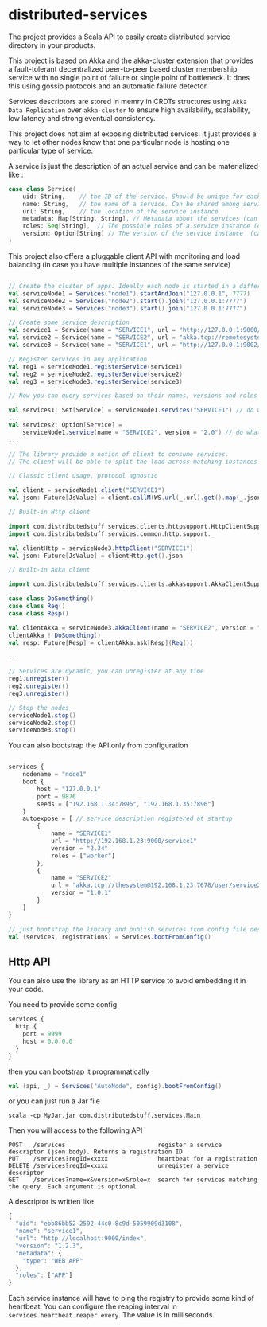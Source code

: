 distributed-services
===========================

The project provides a Scala API to easily create distributed service directory in your products.
 
This project is based on Akka and the akka-cluster extension that provides a fault-tolerant decentralized peer-to-peer based cluster membership service with 
no single point of failure or single point of bottleneck. It does this using gossip protocols and an automatic failure detector. 

Services descriptors are stored in memry in CRDTs structures using `Akka Data Replication` over `akka-cluster` 
to ensure high availability, scalability, low latency and strong eventual consistency. 

This project does not aim at exposing distributed services. It just provides a way to let other nodes know that one particular node
is hosting one particular type of service.

A service is just the description of an actual service and can be materialized like :

```scala
case class Service(
    uid: String,    // the ID of the service. Should be unique for each instance of services
    name: String,   // the name of a service. Can be shared among service instances
    url: String,    // the location of the service instance
    metadata: Map[String, String], // Metadata about the services (can be empty). For user purpose only
    roles: Seq[String],  // The possible roles of a service instance (can be empty)
    version: Option[String] // The version of the service instance  (can be empty)
)
```

This project also offers a pluggable client API with monitoring and load balancing (in case you have multiple instances of the same service)

```scala

// Create the cluster of apps. Ideally each node is started in a different JVM (even physical node)
val serviceNode1 = Services("node1").startAndJoin("127.0.0.1", 7777)
val serviceNode2 = Services("node2").start().join("127.0.0.1:7777")
val serviceNode3 = Services("node3").start().join("127.0.0.1:7777")

// Create some service description 
val service1 = Service(name = "SERVICE1", url = "http://127.0.0.1:9000/service1")
val service2 = Service(name = "SERVICE2", url = "akka.tcp://remotesystem@127.0.0.1:9001/user/service2", version = "2.0")
val service3 = Service(name = "SERVICE1", url = "http://127.0.0.1:9002/service3")

// Register services in any application
val reg1 = serviceNode1.registerService(service1)
val reg2 = serviceNode2.registerService(service2)
val reg3 = serviceNode3.registerService(service3)

// Now you can query services based on their names, versions and roles

val services1: Set[Service] = serviceNode1.services("SERVICE1") // do whatever you want with those
...
val services2: Option[Service] = 
    serviceNode1.service(name = "SERVICE2", version = "2.0") // do whatever you want with that one
...

// The library provide a notion of client to consume services. 
// The client will be able to split the load across matching instances of services

// Classic client usage, protocol agnostic

val client = serviceNode1.client("SERVICE1")
val json: Future[JsValue] = client.callM(WS.url(_.url).get().map(_.json))

// Built-in Http client

import com.distributedstuff.services.clients.httpsupport.HttpClientSupport
import com.distributedstuff.services.common.http.support._

val clientHttp = serviceNode3.httpClient("SERVICE1")
val json: Future[JsValue] = clientHttp.get().json

// Built-in Akka client

import com.distributedstuff.services.clients.akkasupport.AkkaClientSupport

case class DoSomething()
case class Req()
case class Resp()

val clientAkka = serviceNode3.akkaClient(name = "SERVICE2", version = "2.0")
clientAkka ! DoSomething()
val resp: Future[Resp] = clientAkka.ask[Resp](Req())

...

// Services are dynamic, you can unregister at any time
reg1.unregister()
reg2.unregister()
reg3.unregister()

// Stop the nodes
serviceNode1.stop()
serviceNode2.stop()
serviceNode3.stop()

```

You can also bootstrap the API only from configuration 

```javascript

services {
    nodename = "node1"
    boot {
        host = "127.0.0.1"
        port = 9876
        seeds = ["192.168.1.34:7896", "192.168.1.35:7896"]
    }
    autoexpose = [ // service description registered at startup
        {
            name = "SERVICE1"
            url = "http://192.168.1.23:9000/service1"
            version = "2.34"
            roles = ["worker"]
        },
        {
            name = "SERVICE2"
            url = "akka.tcp://thesystem@192.168.1.23:7678/user/service2"
            version = "1.0.1"
        }
    ]
}
```

```scala
// just bootstrap the library and publish services from config file descriptors
val (services, registrations) = Services.bootFromConfig() 
```

Http API
---------

You can also use the library as an HTTP service to avoid embedding it in your code.

You need to provide some config 

```javascript
services {
  http {
    port = 9999
    host = 0.0.0.0
  }
}
```

then you can bootstrap it programmatically 

```scala
val (api, _) = Services("AutoNode", config).bootFromConfig()
```

or you can just run a Jar file 

```
scala -cp MyJar.jar com.distributedstuff.services.Main 
```

Then you will access to the following API

```
POST   /services                          register a service descriptor (json body). Returns a registration ID
PUT    /services?regId=xxxxx              heartbeat for a registration
DELETE /services?regId=xxxxx              unregister a service descriptor
GET    /services?name=x&version=x&role=x  search for services matching the query. Each argument is optional
```

A descriptor is written like 

```javascript
{
  "uid": "ebb86bb52-2592-44c0-8c9d-5059909d3108",
  "name": "service1",
  "url": "http://localhost:9000/index",
  "version": "1.2.3",
  "metadata": {
    "type": "WEB APP"
  },
  "roles": ["APP"]
}
```

Each service instance will have to ping the registry to provide some kind of heartbeat. You can configure the reaping interval in
`services.heartbeat.reaper.every`. The value is in milliseconds.